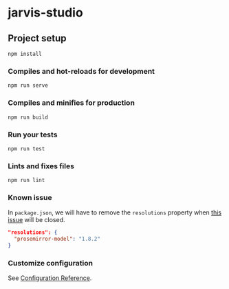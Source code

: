 # jarvis-studio

## Project setup
```
npm install
```

### Compiles and hot-reloads for development
```
npm run serve
```

### Compiles and minifies for production
```
npm run build
```

### Run your tests
```
npm run test
```

### Lints and fixes files
```
npm run lint
```

### Known issue
In `package.json`, we will have to remove the `resolutions` property when [this issue](https://github.com/scrumpy/tiptap/issues/577) will be closed. 
```json
"resolutions": {
  "prosemirror-model": "1.8.2"
}
```

### Customize configuration
See [Configuration Reference](https://cli.vuejs.org/config/).
